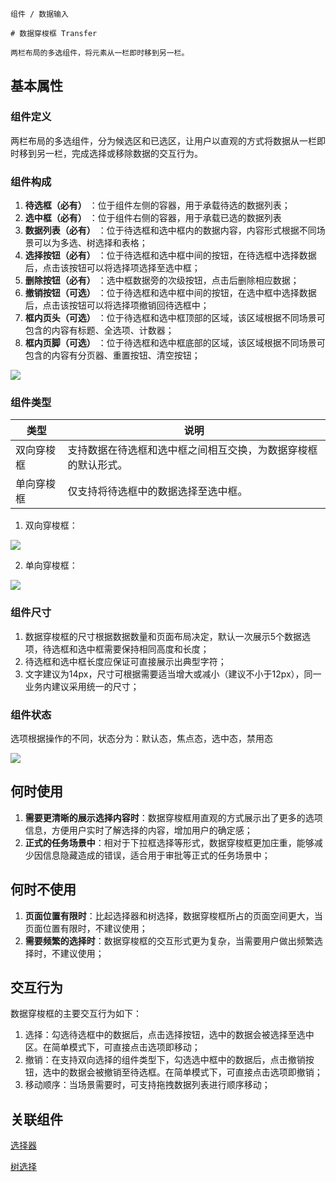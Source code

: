 `````
组件 / 数据输入

# 数据穿梭框 Transfer

两栏布局的多选组件，将元素从一栏即时移到另一栏。
`````

## 基本属性

### 组件定义

两栏布局的多选组件，分为候选区和已选区，让用户以直观的方式将数据从一栏即时移到另一栏，完成选择或移除数据的交互行为。

### 组件构成

1. **待选框（必有）** ：位于组件左侧的容器，用于承载待选的数据列表；
2. **选中框（必有）** ：位于组件右侧的容器，用于承载已选的数据列表
3. **数据列表（必有）** ：位于待选框和选中框内的数据内容，内容形式根据不同场景可以为多选、树选择和表格；
4. **选择按钮（必有）** ：位于待选框和选中框中间的按钮，在待选框中选择数据后，点击该按钮可以将选择项选择至选中框；
5. **删除按钮（必有）** ：选中框数据旁的次级按钮，点击后删除相应数据；
6. **撤销按钮（可选）** ：位于待选框和选中框中间的按钮，在选中框中选择数据后，点击该按钮可以将选择项撤销回待选框中；
7. **框内页头（可选）** ：位于待选框和选中框顶部的区域，该区域根据不同场景可包含的内容有标题、全选项、计数器；
8. **框内页脚（可选）** ：位于待选框和选中框底部的区域，该区域根据不同场景可包含的内容有分页器、重置按钮、清空按钮；

![](https://p1-arco.byteimg.com/tos-cn-i-uwbnlip3yd/df2826a981bd4a91a3fbc7ff2f25db71~tplv-uwbnlip3yd-image.image)

### 组件类型

| 类型    | 说明                              |
| ----- | ------------------------------- |
| 双向穿梭框 | 支持数据在待选框和选中框之间相互交换，为数据穿梭框的默认形式。 |
| 单向穿梭框 | 仅支持将待选框中的数据选择至选中框。              |

1. 双向穿梭框：

![](https://p1-arco.byteimg.com/tos-cn-i-uwbnlip3yd/8b97ee5d2bc04a318484966f9cc8100b~tplv-uwbnlip3yd-image.image)

2. 单向穿梭框：

![](https://p1-arco.byteimg.com/tos-cn-i-uwbnlip3yd/9b586edeee3f4e6f996d65f34be8d6ae~tplv-uwbnlip3yd-image.image)

### 组件尺寸

1. 数据穿梭框的尺寸根据数据数量和页面布局决定，默认一次展示5个数据选项，待选框和选中框需要保持相同高度和长度；
2. 待选框和选中框长度应保证可直接展示出典型字符；
3. 文字建议为14px，尺寸可根据需要适当增大或减小（建议不小于12px），同一业务内建议采用统一的尺寸；

### 组件状态

选项根据操作的不同，状态分为：默认态，焦点态，选中态，禁用态

![](https://p1-arco.byteimg.com/tos-cn-i-uwbnlip3yd/8ba7cefd992e48019f7bef085db2bfa4~tplv-uwbnlip3yd-image.image)

## 何时使用

1. **需要更清晰的展示选择内容时**：数据穿梭框用直观的方式展示出了更多的选项信息，方便用户实时了解选择的内容，增加用户的确定感；
2. **正式的任务场景中**：相对于下拉框选择等形式，数据穿梭框更加庄重，能够减少因信息隐藏造成的错误，适合用于审批等正式的任务场景中；

## 何时不使用

1. **页面位置有限时**：比起选择器和树选择，数据穿梭框所占的页面空间更大，当页面位置有限时，不建议使用；
2. **需要频繁的选择时**：数据穿梭框的交互形式更为复杂，当需要用户做出频繁选择时，不建议使用；

## 交互行为

数据穿梭框的主要交互行为如下：

1. 选择：勾选待选框中的数据后，点击选择按钮，选中的数据会被选择至选中区。在简单模式下，可直接点击选项即移动；
2. 撤销：在支持双向选择的组件类型下，勾选选中框中的数据后，点击撤销按钮，选中的数据会被撤销至待选框。在简单模式下，可直接点击选项即撤销；
3. 移动顺序：当场景需要时，可支持拖拽数据列表进行顺序移动；

## 关联组件

[选择器](/react/components/select)

[树选择](/react/components/tree-select)
